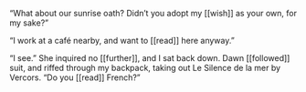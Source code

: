 “What about our sunrise oath? Didn’t you adopt my [[wish]] as your own, for my sake?”

“I work at a café nearby, and want to [[read]] here anyway.”

“I see.” She inquired no [[further]], and I sat back down. Dawn [[followed]] suit, and riffed through my backpack, taking out Le Silence de la mer by Vercors. “Do you [[read]] French?”
